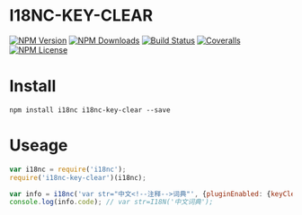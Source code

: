 I18NC-KEY-CLEAR
==================


[![NPM Version][npm-image]][npm-url]
[![NPM Downloads][downloads-image]][npm-url]
[![Build Status][travis-image]][travis-url]
[![Coveralls][coveralls-image]][coveralls-url]
[![NPM License][license-image]][npm-url]

# Install

```
npm install i18nc i18nc-key-clear --save
```

# Useage

```javascript
var i18nc = require('i18nc');
require('i18nc-key-clear')(i18nc);

var info = i18nc('var str="中文<!--注释-->词典"', {pluginEnabled: {keyClear: true}});
console.log(info.code);	// var str=I18N('中文词典');
```


[npm-image]: http://img.shields.io/npm/v/i18nc-key-clear.svg
[downloads-image]: http://img.shields.io/npm/dm/i18nc-key-clear.svg
[npm-url]: https://www.npmjs.org/package/i18nc-key-clear
[travis-image]: http://img.shields.io/travis/Bacra/node-i18nc-key-clear/master.svg?label=linux
[travis-url]: https://travis-ci.org/Bacra/node-i18nc-key-clear
[coveralls-image]: https://img.shields.io/coveralls/Bacra/node-i18nc-key-clear.svg
[coveralls-url]: https://coveralls.io/github/Bacra/node-i18nc-key-clear
[license-image]: http://img.shields.io/npm/l/i18nc-key-clear.svg
